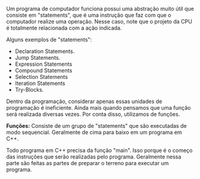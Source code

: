 Um programa de computador funciona possui uma abstração muito útil que consiste em "statements", que é uma instrução que faz com que o computador realize uma operação. Nesse caso, note que o projeto da CPU é totalmente relacionada com a ação indicada.

Alguns exemplos de "statements":
- Declaration Statements.
- Jump Statements.
- Expression Statements
- Compound Statements
- Selection Statements
- Iteration Statements
- Try-Blocks.

Dentro da programação, considerar apenas essas unidades de programação é ineficiente. Ainda mais quando pensamos que uma função será realizada diversas vezes. Por conta disso, utilizamos de funções.

**Funções:** Consiste de um grupo de "statements" que são executadas de modo sequencial. Geralmente de cima para baixo em um programa em C++.

Todo programa em C++ precisa da função "main". Isso porque é o começo das instruções que serão realizadas pelo programa. Geralmente nessa parte são feitas as partes de preparar o terreno para executar um programa.